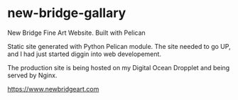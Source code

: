 # new-bridge-gallary
New Bridge Fine Art Website. Built with Pelican

Static site generated with Python Pelican module.
The site needed to go UP, and I had just started diggin into web developement.

The production site is being hosted on my Digital Ocean Dropplet and being served by Nginx.

https://www.newbridgeart.com
